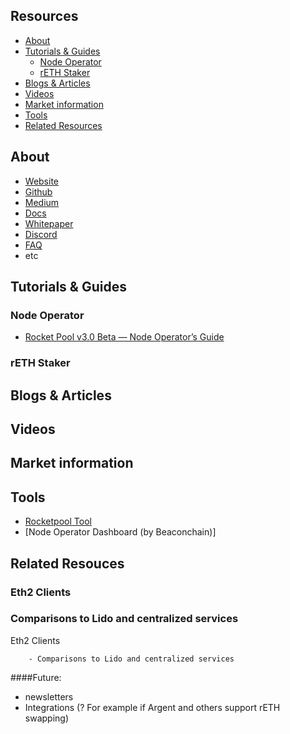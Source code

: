 

## Resources
- [About](#about)
- [Tutorials & Guides](#tutorials-guides)
  - [Node Operator](#node-operator)
  - [rETH Staker](#reth-staker)
- [Blogs & Articles](#blogs-articles)
- [Videos](#videos)
- [Market information](#market-information)
- [Tools](#tools)
- [Related Resources](#related-resources)



## About

* [Website](https://www.rocketpool.net)
* [Github](https://github.com/rocket-pool/rocketpool)
* [Medium](https://medium.com/rocket-pool)
* [Docs](https://rocket-pool.readthedocs.io/en/latest/)
* [Whitepaper](https://www.rocketpool.net/files/RocketPoolWhitePaper.pdf)
* [Discord](https://discord.com/invite/tCRG54c)
* [FAQ](https://medium.com/rocket-pool/rocket-pool-101-faq-ee683af10da9)
* etc

## Tutorials & Guides 

### Node Operator
* [Rocket Pool v3.0 Beta — Node Operator’s Guide](https://medium.com/rocket-pool/rocket-pool-v2-5-beta-node-operators-guide-77859891766b)

### rETH Staker

## Blogs & Articles

## Videos

## Market information

## Tools
* [Rocketpool Tool](https://www.rocketpooltool.com/)
* [Node Operator Dashboard (by Beaconchain)]

## Related Resouces

### Eth2 Clients

### Comparisons to Lido and centralized services

Eth2 Clients

        - Comparisons to Lido and centralized services

####Future:
- newsletters
- Integrations (? For example if Argent and others support rETH swapping)
